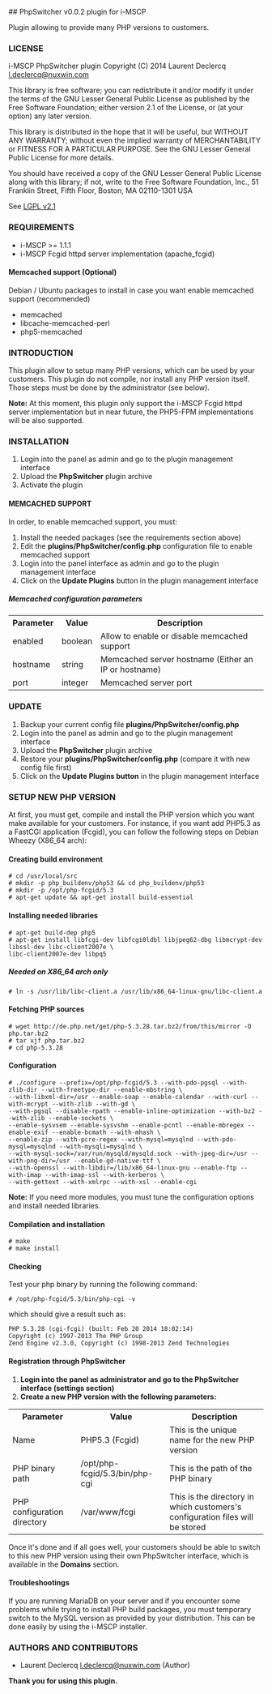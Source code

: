 ## PhpSwitcher v0.0.2 plugin for i-MSCP

Plugin allowing to provide many PHP versions to customers.

### LICENSE

 i-MSCP PhpSwitcher plugin
 Copyright (C) 2014 Laurent Declercq <l.declercq@nuxwin.com>

 This library is free software; you can redistribute it and/or
 modify it under the terms of the GNU Lesser General Public
 License as published by the Free Software Foundation; either
 version 2.1 of the License, or (at your option) any later version.

 This library is distributed in the hope that it will be useful,
 but WITHOUT ANY WARRANTY; without even the implied warranty of
 MERCHANTABILITY or FITNESS FOR A PARTICULAR PURPOSE.  See the GNU
 Lesser General Public License for more details.

 You should have received a copy of the GNU Lesser General Public
 License along with this library; if not, write to the Free Software
 Foundation, Inc., 51 Franklin Street, Fifth Floor, Boston, MA  02110-1301  USA

 See [LGPL v2.1](http://www.gnu.org/licenses/lgpl-2.1.txt "LGPL v2.1")

### REQUIREMENTS

* i-MSCP >= 1.1.1
* i-MSCP Fcgid httpd server implementation (apache_fcgid)

#### Memcached support (Optional)

Debian / Ubuntu packages to install in case you want enable memcached support (recommended)

- memcached
- libcache-memcached-perl
- php5-memcached

### INTRODUCTION

This plugin allow to setup many PHP versions, which can be used by your customers. This plugin do not compile, nor
install any PHP version itself. Those steps must be done by the administrator (see below).

**Note:** At this moment, this plugin only support the i-MSCP Fcgid httpd server implementation but in near future,
the PHP5-FPM implementations will be also supported.

### INSTALLATION

1. Login into the panel as admin and go to the plugin management interface
2. Upload the **PhpSwitcher** plugin archive
3. Activate the plugin

#### MEMCACHED SUPPORT

In order, to enable memcached support, you must:

1. Install the needed packages (see the requirements section above)
2. Edit the **plugins/PhpSwitcher/config.php** configuration file to enable memcached support
3. Login into the panel interface as admin and go to the plugin management interface
4. Click on the **Update Plugins** button in the plugin management interface

##### Memcached configuration parameters

<table>
	<tr>
		<th>Parameter</th>
		<th>Value</th>
		<th>Description</th>
	</tr>
	<tr>
		<td>enabled</td>
		<td>boolean</td>
		<td>Allow to enable or disable memcached support</td>
	</tr>
	<tr>
		<td>hostname</td>
		<td>string</td>
		<td>Memcached server hostname (Either an IP or hostname)</td>
	</tr>
	<tr>
		<td>port</td>
		<td>integer</td>
		<td>Memcached server port</td>
	</tr>
</table>

### UPDATE

1. Backup your current config file **plugins/PhpSwitcher/config.php**
2. Login into the panel as admin and go to the plugin management interface
3. Upload the **PhpSwitcher** plugin archive
4. Restore your **plugins/PhpSwitcher/config.php** (compare it with new config file first)
5. Click on the **Update Plugins button** in the plugin management interface

### SETUP NEW PHP VERSION

At first, you must get, compile and install the PHP version which you want make available for your customers. For
instance, if you want add PHP5.3 as a FastCGI application (Fcgid), you can follow the following steps on Debian Wheezy
(X86_64 arch):

#### Creating build environment

	# cd /usr/local/src
	# mkdir -p php_buildenv/php53 && cd php_buildenv/php53
	# mkdir -p /opt/php-fcgid/5.3
	# apt-get update && apt-get install build-essential

#### Installing needed libraries

	# apt-get build-dep php5
	# apt-get install libfcgi-dev libfcgi0ldbl libjpeg62-dbg libmcrypt-dev libssl-dev libc-client2007e \
	libc-client2007e-dev libpq5

##### Needed on X86_64 arch only

	# ln -s /usr/lib/libc-client.a /usr/lib/x86_64-linux-gnu/libc-client.a

#### Fetching PHP sources

	# wget http://de.php.net/get/php-5.3.28.tar.bz2/from/this/mirror -O php.tar.bz2
	# tar xjf php.tar.bz2
	# cd php-5.3.28

#### Configuration

	# ./configure --prefix=/opt/php-fcgid/5.3 --with-pdo-pgsql --with-zlib-dir --with-freetype-dir --enable-mbstring \
	--with-libxml-dir=/usr --enable-soap --enable-calendar --with-curl --with-mcrypt --with-zlib --with-gd \
	--with-pgsql --disable-rpath --enable-inline-optimization --with-bz2 --with-zlib --enable-sockets \
	--enable-sysvsem --enable-sysvshm --enable-pcntl --enable-mbregex --enable-exif --enable-bcmath --with-mhash \
	--enable-zip --with-pcre-regex --with-mysql=mysqlnd --with-pdo-mysql=mysqlnd --with-mysqli=mysqlnd \
	--with-mysql-sock=/var/run/mysqld/mysqld.sock --with-jpeg-dir=/usr --with-png-dir=/usr --enable-gd-native-ttf \
	--with-openssl --with-libdir=/lib/x86_64-linux-gnu --enable-ftp --with-imap --with-imap-ssl --with-kerberos \
	--with-gettext --with-xmlrpc --with-xsl --enable-cgi

**Note:** If you need more modules, you must tune the configuration options and install needed libraries.

#### Compilation and installation

	# make
	# make install

#### Checking

Test your php binary by running the following command:

	# /opt/php-fcgid/5.3/bin/php-cgi -v

which should give a result such as:

	PHP 5.3.28 (cgi-fcgi) (built: Feb 20 2014 18:02:14)
	Copyright (c) 1997-2013 The PHP Group
	Zend Engine v2.3.0, Copyright (c) 1998-2013 Zend Technologies

#### Registration through PhpSwitcher

1. **Login into the panel as administrator and go to the PhpSwitcher interface (settings section)**
2. **Create a new PHP version with the following parameters:**

<table>
	<tr>
		<th>Parameter</th>
		<th>Value</th>
		<th>Description</th>
	</tr>
	<tr>
		<td>Name</td>
		<td>PHP5.3 (Fcgid)</td>
		<td>This is the unique name for the new PHP version</td>
	</tr>
	<tr>
		<td>PHP binary path</td>
		<td>/opt/php-fcgid/5.3/bin/php-cgi</td>
		<td>This is the path of the PHP binary</td>
	</tr>
	<tr>
		<td>PHP configuration directory</td>
		<td>/var/www/fcgi</td>
		<td>This is the directory in which customers's configuration files will be stored</td>
	</tr>
</table>

Once it's done and if all goes well, your customers should be able to switch to this new PHP version using their own
PhpSwitcher interface, which is available in the **Domains** section.

#### Troubleshootings

If you are running MariaDB on your server and if you encounter some problems while trying to install PHP build packages,
you must temporary switch to the MySQL version as provided by your distribution. This can be done easily by using the
i-MSCP installer.

### AUTHORS AND CONTRIBUTORS

 * Laurent Declercq <l.declercq@nuxwin.com> (Author)

**Thank you for using this plugin.**
